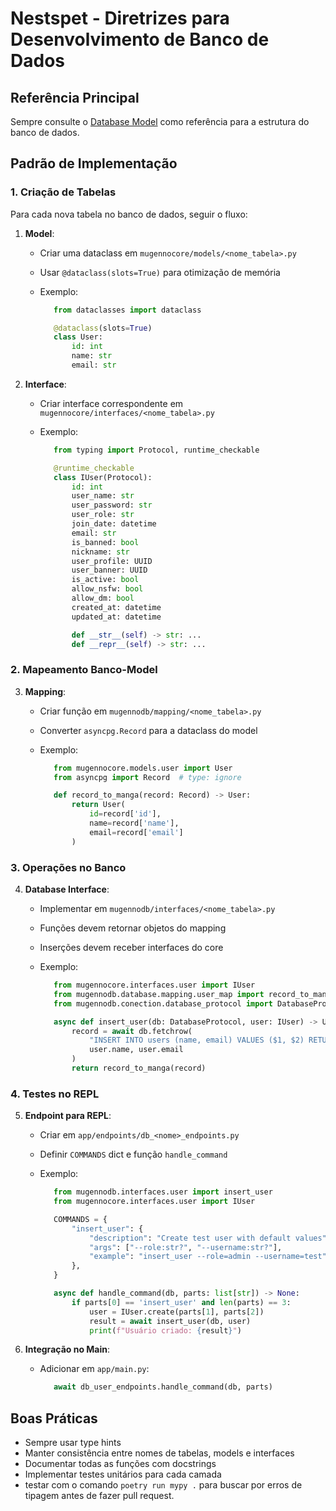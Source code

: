 # Nestspet - Diretrizes para Desenvolvimento de Banco de Dados

## Referência Principal

Sempre consulte o [Database Model](../docs/DATABASE_MODEL.md) como referência para a estrutura do banco de dados.

## Padrão de Implementação

### 1. Criação de Tabelas

Para cada nova tabela no banco de dados, seguir o fluxo:

1. **Model**:
   - Criar uma dataclass em `mugennocore/models/<nome_tabela>.py`
   - Usar `@dataclass(slots=True)` para otimização de memória
   - Exemplo:

     ```python
        from dataclasses import dataclass

        @dataclass(slots=True)
        class User:
            id: int
            name: str
            email: str
     ```

2. **Interface**:
   - Criar interface correspondente em `mugennocore/interfaces/<nome_tabela>.py`
   - Exemplo:

     ```python
        from typing import Protocol, runtime_checkable

        @runtime_checkable
        class IUser(Protocol):
            id: int
            user_name: str
            user_password: str
            user_role: str
            join_date: datetime
            email: str
            is_banned: bool
            nickname: str
            user_profile: UUID
            user_banner: UUID
            is_active: bool
            allow_nsfw: bool
            allow_dm: bool
            created_at: datetime
            updated_at: datetime

            def __str__(self) -> str: ...
            def __repr__(self) -> str: ...
     ```

### 2. Mapeamento Banco-Model

3. **Mapping**:
   - Criar função em `mugennodb/mapping/<nome_tabela>.py`
   - Converter `asyncpg.Record` para a dataclass do model
   - Exemplo:

     ```python
        from mugennocore.models.user import User
        from asyncpg import Record  # type: ignore

        def record_to_manga(record: Record) -> User:
            return User(
                id=record['id'],
                name=record['name'],
                email=record['email']
            )
     ```

### 3. Operações no Banco

4. **Database Interface**:
   - Implementar em `mugennodb/interfaces/<nome_tabela>.py`
   - Funções devem retornar objetos do mapping
   - Inserções devem receber interfaces do core
   - Exemplo:

     ```python
        from mugennocore.interfaces.user import IUser
        from mugennodb.database.mapping.user_map import record_to_manga
        from mugennodb.conection.database_protocol import DatabaseProtocol

        async def insert_user(db: DatabaseProtocol, user: IUser) -> User:
            record = await db.fetchrow(
                "INSERT INTO users (name, email) VALUES ($1, $2) RETURNING *",
                user.name, user.email
            )
            return record_to_manga(record)
     ```

### 4. Testes no REPL

5. **Endpoint para REPL**:
   - Criar em `app/endpoints/db_<nome>_endpoints.py`
   - Definir `COMMANDS` dict e função `handle_command`
   - Exemplo:

     ```python
        from mugennodb.interfaces.user import insert_user
        from mugennocore.interfaces.user import IUser

        COMMANDS = {
            "insert_user": {
                "description": "Create test user with default values",
                "args": ["--role:str?", "--username:str?"],
                "example": "insert_user --role=admin --username=test",
            },
        }

        async def handle_command(db, parts: list[str]) -> None:
            if parts[0] == 'insert_user' and len(parts) == 3:
                user = IUser.create(parts[1], parts[2])
                result = await insert_user(db, user)
                print(f"Usuário criado: {result}")

     ```

6. **Integração no Main**:
   - Adicionar em `app/main.py`:

     ```python
        await db_user_endpoints.handle_command(db, parts)
     ```

## Boas Práticas

- Sempre usar type hints
- Manter consistência entre nomes de tabelas, models e interfaces
- Documentar todas as funções com docstrings
- Implementar testes unitários para cada camada
- testar com o comando `poetry run mypy .` para buscar por erros de tipagem antes de fazer pull request.
